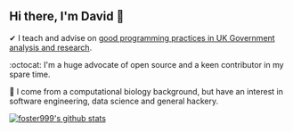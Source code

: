 ## Hi there, I'm David 👋

✔ I teach and advise on [good programming practices in UK Government analysis and research](https://github.com/best-practice-and-impact).

:octocat: I'm a huge advocate of open source and a keen contributor in my spare time.

:mushroom: I come from a computational biology background, but have an interest in software engineering, data science and general hackery. 

[![foster999's github stats](https://github-readme-stats.vercel.app/api?username=foster999&show_icons=true&count_private=true&hide=stars&theme=tokyonight)](https://github.com/foster999)
